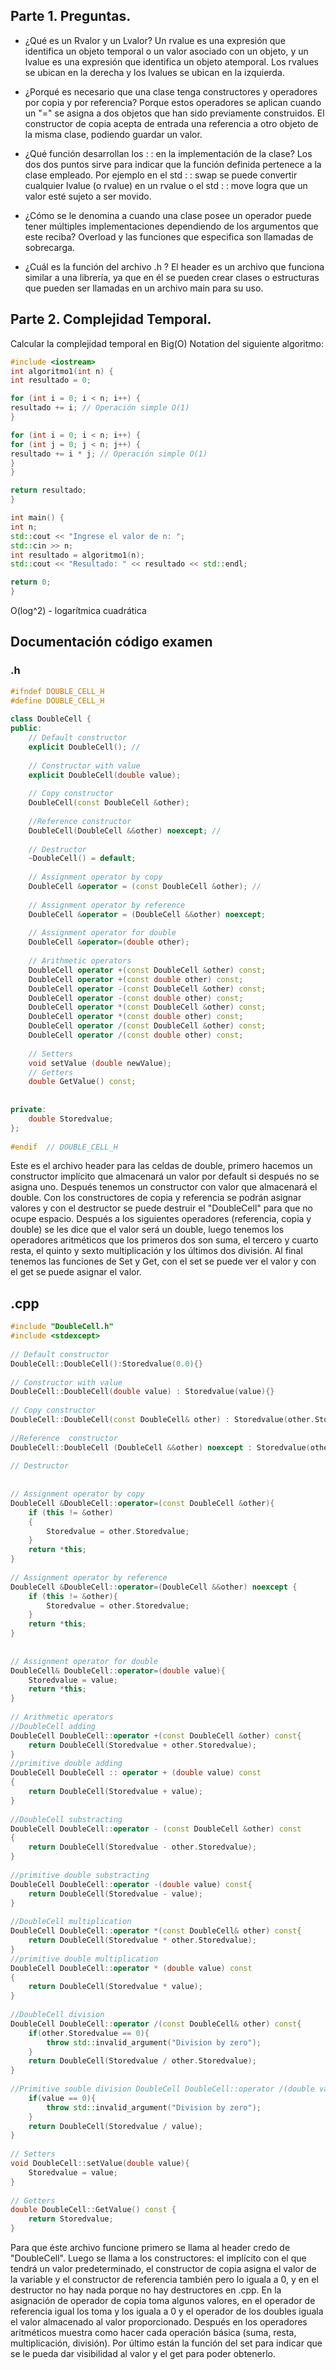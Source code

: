 ## Parte 1. Preguntas.
- ¿Qué es un Rvalor y un Lvalor?
Un rvalue es una expresión que identifica un objeto temporal o un valor asociado con un objeto, y un lvalue es una expresión que identifica un objeto atemporal. Los rvalues se ubican en la derecha y los lvalues se ubican en la izquierda.

- ¿Porqué es necesario que una clase tenga constructores y operadores por copia y por referencia?
Porque estos operadores se aplican cuando un "=" se asigna a dos objetos que han sido previamente construidos.  El constructor de copia acepta de entrada una referencia a otro objeto de la misma clase, podiendo guardar un valor.

- ¿Qué función desarrollan los : : en la implementación de la clase?
Los dos dos puntos sirve para indicar que la función definida pertenece a la clase empleado. Por ejemplo en el std : : swap se puede convertir cualquier lvalue (o rvalue) en un rvalue o el std : : move logra que un valor esté sujeto a ser movido.

- ¿Cómo se le denomina a cuando una clase posee un operador puede tener múltiples implementaciones dependiendo de los argumentos que este reciba?
Overload y las funciones que especifica son llamadas de sobrecarga. 

- ¿Cuál es la función del archivo .h ?
El header es un archivo que funciona similar a una librería, ya que en él se pueden crear clases o estructuras que pueden ser llamadas en un archivo main para su uso.

## Parte 2. Complejidad Temporal.
Calcular la complejidad temporal en Big(O) Notation del siguiente algoritmo:
```c++
#include <iostream>
int algoritmo1(int n) {
int resultado = 0;

for (int i = 0; i < n; i++) {
resultado += i; // Operación simple O(1)
}

for (int i = 0; i < n; i++) {
for (int j = 0; j < n; j++) {
resultado += i * j; // Operación simple O(1)
}
}

return resultado;
}

int main() {
int n;
std::cout << "Ingrese el valor de n: ";
std::cin >> n;
int resultado = algoritmo1(n);
std::cout << "Resultado: " << resultado << std::endl;

return 0;
}
```

O(log^2) - logarítmica cuadrática

## Documentación código examen
### .h
```c++
#ifndef DOUBLE_CELL_H  
#define DOUBLE_CELL_H  
  
class DoubleCell {  
public:  
    // Default constructor  
    explicit DoubleCell(); //  
  
    // Constructor with value    
    explicit DoubleCell(double value);  
  
    // Copy constructor  
    DoubleCell(const DoubleCell &other);  
  
    //Reference constructor  
    DoubleCell(DoubleCell &&other) noexcept; //  
  
    // Destructor    
    ~DoubleCell() = default;  
  
    // Assignment operator by copy  
    DoubleCell &operator = (const DoubleCell &other); //  
  
    // Assignment operator by reference    
    DoubleCell &operator = (DoubleCell &&other) noexcept;  
  
    // Assignment operator for double  
    DoubleCell &operator=(double other);  
  
    // Arithmetic operators  
    DoubleCell operator +(const DoubleCell &other) const;  
    DoubleCell operator +(const double other) const;  
    DoubleCell operator -(const DoubleCell &other) const;  
    DoubleCell operator -(const double other) const;  
    DoubleCell operator *(const DoubleCell &other) const;  
    DoubleCell operator *(const double other) const;  
    DoubleCell operator /(const DoubleCell &other) const;  
    DoubleCell operator /(const double other) const;  
  
    // Setters  
    void setValue (double newValue);  
    // Getters  
    double GetValue() const;  
  
  
private:  
    double Storedvalue;  
};  
  
#endif  // DOUBLE_CELL_H
```
Este es el archivo header para las celdas de double, primero hacemos un constructor implícito que almacenará un valor por default si después no se asigna uno. Después tenemos un constructor con valor que almacenará el double. Con los constructores de copia y referencia se podrán asignar valores y con el destructor se puede destruir el "DoubleCell" para que no ocupe espacio. Después a los siguientes operadores (referencia, copia y double) se les dice que el valor será un double, luego tenemos los operadores aritméticos que los primeros dos son suma, el tercero y cuarto resta, el quinto y sexto multiplicación y los últimos dos división.  Al final tenemos las funciones de Set y Get, con el set se puede ver el valor y con el get se puede asignar el valor.

## .cpp
```c++
#include "DoubleCell.h"  
#include <stdexcept>  
  
// Default constructor  
DoubleCell::DoubleCell():Storedvalue(0.0){}  
  
// Constructor with value  
DoubleCell::DoubleCell(double value) : Storedvalue(value){}  
  
// Copy constructor  
DoubleCell::DoubleCell(const DoubleCell& other) : Storedvalue(other.Storedvalue){}  
  
//Reference  constructor  
DoubleCell::DoubleCell (DoubleCell &&other) noexcept : Storedvalue(other.Storedvalue){}  
  
// Destructor  
  
  
// Assignment operator by copy  
DoubleCell &DoubleCell::operator=(const DoubleCell &other){  
    if (this != &other)  
    {  
        Storedvalue = other.Storedvalue;  
    }  
    return *this;  
}  
  
// Assignment operator by reference  
DoubleCell &DoubleCell::operator=(DoubleCell &&other) noexcept {  
    if (this != &other){  
        Storedvalue = other.Storedvalue;  
    }  
    return *this;  
}  
  
  
// Assignment operator for double  
DoubleCell& DoubleCell::operator=(double value){  
    Storedvalue = value;  
    return *this;  
}  
  
// Arithmetic operators  
//DoubleCell adding  
DoubleCell DoubleCell::operator +(const DoubleCell &other) const{  
    return DoubleCell(Storedvalue + other.Storedvalue);  
}  
//primitive double adding  
DoubleCell DoubleCell :: operator + (double value) const  
{  
    return DoubleCell(Storedvalue + value);  
}  
  
//DoubleCell substracting  
DoubleCell DoubleCell::operator - (const DoubleCell &other) const  
{  
    return DoubleCell(Storedvalue - other.Storedvalue);  
}  
  
//primitive double substracting  
DoubleCell DoubleCell::operator -(double value) const{  
    return DoubleCell(Storedvalue - value);  
}  
  
//DoubleCell multiplication  
DoubleCell DoubleCell::operator *(const DoubleCell& other) const{  
    return DoubleCell(Storedvalue * other.Storedvalue);  
}  
//primitive double multiplication  
DoubleCell DoubleCell::operator * (double value) const  
{  
    return DoubleCell(Storedvalue * value);  
}  
  
//DoubleCell division  
DoubleCell DoubleCell::operator /(const DoubleCell& other) const{  
    if(other.Storedvalue == 0){  
        throw std::invalid_argument("Division by zero");  
    }  
    return DoubleCell(Storedvalue / other.Storedvalue);  
}  
  
//Primitive souble division DoubleCell DoubleCell::operator /(double value) const{  
    if(value == 0){  
        throw std::invalid_argument("Division by zero");  
    }  
    return DoubleCell(Storedvalue / value);  
}  
  
// Setters  
void DoubleCell::setValue(double value){  
    Storedvalue = value;  
}  
  
// Getters  
double DoubleCell::GetValue() const {  
    return Storedvalue;  
}
```
Para que éste archivo funcione primero se llama al header credo de "DoubleCell". Luego se llama a los constructores: el implícito con el que tendrá un valor predeterminado, el constructor de copia asigna el valor de la variable y el constructor de referencia también pero lo iguala a 0, y en el destructor no hay nada porque no hay destructores en .cpp. En la asignación de operador de copia toma algunos valores, en el operador de referencia igual los toma y los iguala a 0 y el operador de los doubles iguala el valor almacenado al valor proporcionado. Después en los operadores aritméticos muestra como hacer cada operación básica (suma, resta, multiplicación, división). Por último están la función del set para indicar que se le pueda dar visibilidad al valor y el get para poder obtenerlo.
